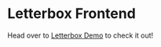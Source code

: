 # Letterbox Frontend

Head over to [Letterbox Demo](http://letterboxdev.github.io/) to check it out!

